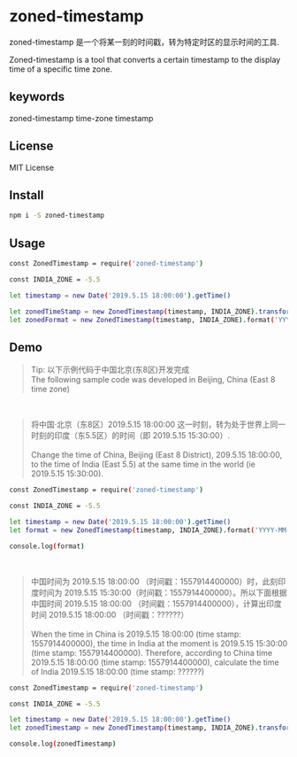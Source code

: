 # zoned-timestamp

zoned-timestamp 是一个将某一刻的时间戳，转为特定时区的显示时间的工具.

Zoned-timestamp is a tool that converts a certain timestamp to the display time of a specific time zone.

## keywords

zoned-timestamp time-zone timestamp

## License

MIT License

## Install

```bash
npm i -S zoned-timestamp
```

## Usage

```bash
const ZonedTimestamp = require('zoned-timestamp')

const INDIA_ZONE = -5.5

let timestamp = new Date('2019.5.15 18:00:00').getTime()

let zonedTimeStamp = new ZonedTimestamp(timestamp, INDIA_ZONE).transform().timestamp // 1557923400000
let zonedFormat = new ZonedTimestamp(timestamp, INDIA_ZONE).format('YYYY-MM-DD hh:mm:ss') // '2019-5-15 15:30:00'
```
## Demo
> Tip: 以下示例代码于中国北京(东8区)开发完成<br>
The following sample code was developed in Beijing, China (East 8 time zone)

<br>

> 将中国·北京（东8区）2019.5.15 18:00:00 这一时刻，转为处于世界上同一时刻的印度（东5.5区）的时间（即 2019.5.15 15:30:00）.
<br><br>
Change the time of China, Beijing (East 8 District), 209.5.15 18:00:00, to the time of India (East 5.5) at the same time in the world (ie 2019.5.15 15:30:00).

```bash
const ZonedTimestamp = require('zoned-timestamp')

const INDIA_ZONE = -5.5

let timestamp = new Date('2019.5.15 18:00:00').getTime()
let format = new ZonedTimestamp(timestamp, INDIA_ZONE).format('YYYY-MM-DD hh:mm:ss')

console.log(format)
```
<br>

> 中国时间为 2019.5.15 18:00:00 （时间戳：1557914400000）时，此刻印度时间为 2019.5.15 15:30:00（时间戳：1557914400000）。所以下面根据中国时间 2019.5.15 18:00:00 （时间戳：1557914400000），计算出印度时间 2019.5.15 18:00:00 （时间戳：??????）
<br><br>
When the time in China is 2019.5.15 18:00:00 (time stamp: 1557914400000), the time in India at the moment is 2019.5.15 15:30:00 (time stamp: 1557914400000). Therefore, according to China time 2019.5.15 18:00:00 (time stamp: 1557914400000), calculate the time of India 2019.5.15 18:00:00 (time stamp: ??????)

```bash
const ZonedTimestamp = require('zoned-timestamp')

const INDIA_ZONE = -5.5

let timestamp = new Date('2019.5.15 18:00:00').getTime()
let zonedTimestamp = new ZonedTimestamp(timestamp, INDIA_ZONE).transform().timestamp

console.log(zonedTimestamp)
```